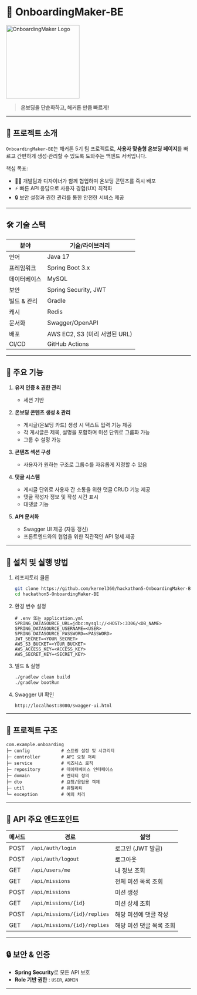 # 🚀 OnboardingMaker-BE

<img src="https://i.imgur.com/KY5jQ7x.png" alt="OnboardingMaker Logo" width="200" />

> **온보딩을 단순화하고, 해커톤 만큼 빠르게!**

---

## 📖 프로젝트 소개
`OnboardingMaker-BE`는 해커톤 5기 팀 프로젝트로, **사용자 맞춤형 온보딩 페이지**를 빠르고 간편하게 생성·관리할 수 있도록 도와주는 백엔드 서버입니다.

핵심 목표:
- 🧑‍💻 개발팀과 디자이너가 함께 협업하며 온보딩 콘텐츠를 즉시 배포
- ⚡ 빠른 API 응답으로 사용자 경험(UX) 최적화
- 🔒 보안 설정과 권한 관리를 통한 안전한 서비스 제공

---

## 🛠 기술 스택

| 분야          | 기술/라이브러리                                         |
|-------------|--------------------------------------------------|
| 언어          | Java 17                                          |
| 프레임워크     | Spring Boot 3.x                                  |
| 데이터베이스    | MySQL                                             |
| 보안          | Spring Security, JWT                             |
| 빌드 & 관리    | Gradle                                           |
| 캐시          | Redis                                            |
| 문서화        | Swagger/OpenAPI                                  |
| 배포          | AWS EC2, S3 (미리 서명된 URL)                    |
| CI/CD       | GitHub Actions                                   |

---

## 🚀 주요 기능

1. **유저 인증 & 권한 관리**
   - 세션 기반
  
2. **온보딩 콘텐츠 생성 & 관리**
   - 게시글(온보딩 카드) 생성 시 텍스트 입력 기능 제공
   - 각 게시글은 제목, 설명을 포함하며 미션 단위로 그룹화 가능
   - 그룹 수 설정 가능

2. **콘텐츠 섹션 구성**
   - 사용자가 원하는 구조로 그룹수를 자유롭게 지정할 수 있음

4. **댓글 시스템**
   - 게시글 단위로 사용자 간 소통을 위한 댓글 CRUD 기능 제공
   - 댓글 작성자 정보 및 작성 시간 표시
   - 대댓글 기능

4. **API 문서화**
   - Swagger UI 제공 (자동 갱신)
   - 프론트엔드와의 협업을 위한 직관적인 API 명세 제공

---

## 🔧 설치 및 실행 방법

1. 리포지토리 클론
   ```bash
   git clone https://github.com/kernel360/hackathon5-OnboardingMaker-BE.git
   cd hackathon5-OnboardingMaker-BE
   ```

2. 환경 변수 설정
   ```properties
   # .env 또는 application.yml
   SPRING_DATASOURCE_URL=jdbc:mysql://<HOST>:3306/<DB_NAME>
   SPRING_DATASOURCE_USERNAME=<USER>
   SPRING_DATASOURCE_PASSWORD=<PASSWORD>
   JWT_SECRET=<YOUR_SECRET>
   AWS_S3_BUCKET=<YOUR_BUCKET>
   AWS_ACCESS_KEY=<ACCESS_KEY>
   AWS_SECRET_KEY=<SECRET_KEY>
   ```

3. 빌드 & 실행
   ```bash
   ./gradlew clean build
   ./gradlew bootRun
   ```

4. Swagger UI 확인
   ```
   http://localhost:8080/swagger-ui.html
   ```

---

## 📂 프로젝트 구조

```
com.example.onboarding
├─ config            # 스프링 설정 및 시큐리티
├─ controller        # API 요청 처리
├─ service           # 비즈니스 로직
├─ repository        # 데이터베이스 인터페이스
├─ domain            # 엔티티 정의
├─ dto               # 요청/응답용 객체
├─ util              # 유틸리티
└─ exception         # 예외 처리
```

---

## 📝 API 주요 엔드포인트

| 메서드 | 경로                           | 설명                          |
|------|------------------------------|-----------------------------|
| POST | `/api/auth/login`            | 로그인 (JWT 발급)               |
| POST | `/api/auth/logout`           | 로그아웃                       |
| GET  | `/api/users/me`              | 내 정보 조회                    |
| GET  | `/api/missions`              | 전체 미션 목록 조회               |
| POST | `/api/missions`              | 미션 생성                      |
| GET  | `/api/missions/{id}`         | 미션 상세 조회                   |
| POST | `/api/missions/{id}/replies` | 해당 미션에 댓글 작성            |
| GET  | `/api/missions/{id}/replies` | 해당 미션 댓글 목록 조회          |

---

## 🔒 보안 & 인증

- **Spring Security**로 모든 API 보호
- **Role 기반 권한** : `USER`, `ADMIN` 

---

